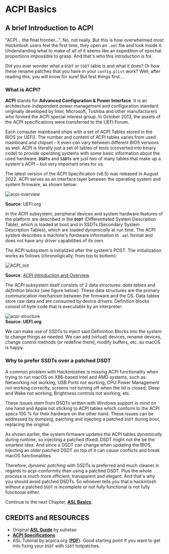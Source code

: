 # ACPI Basics
## A brief Introduction to ACPI
"ACPI… the final frontier…". No, not really. But this is how overwhelmed most Hackintosh users feel the first time, they open an `.aml` file and look inside it. Understanding what to make of all of it seems like an expedition of epochal proportions impossible to grasp. And that's who this introduction is for.

Did you ever wonder what a `DSDT` or `SSDT` table is and what it does? Or how these rename patches that you have in your `config.plist` work? Well, after reading this, you will know for sure! But first things first…

### What is ACPI?
**ACPI** stands for **Advanced Configuration & Power Interface**. It is an architecture-independent power management and configuration standard originally developed by Intel, Microsoft, Toshiba and other manufacturers who formed the ACPI special interest group. In October 2013, the assets of the ACPI specifications were transferred to the UEFI Forum. 

Each computer mainboard ships with a set of ACPI Tables stored in the BIOS (or UEFI). The number and content of ACPI tables varies from used mainboard and chipset - it even *can* vary between different BIOS versions as well. ACPI is literally just a set of tables of texts (converted into binary code) to provide operating systems with some basic information about the used hardware. **`DSDTs`** and **`SSDTs`** are just *two* of many tables that make up a system's ACPI – but very important ones for us.

The latest version of the ACPI Specification (v6.5) was released in August 2022. ACPI serves as an interface layer between the operating system and system firmware, as shown below:

![acpi-overview](https://user-images.githubusercontent.com/76865553/187380087-3446fc20-75c2-4490-95f9-bfc8043ffb09.png)

**Source**: UEFI.org

In the ACPI subsystem, peripheral devices and system hardware features of the platform are described in the **`DSDT`** (Differentiated System Description Table), which is loaded at boot and in SSDTs (Secondary System Description Tables), which are loaded *dynamically* at run time. The ACPI system describes a machine's hardware information in `.aml` format and does not have any driver capabilities of its own.

The ACPI subsystem is initialized after the system's POST. The initialization works as follows (chronoligically, from top to bottom):

![ACPI_Init](https://github.com/5T33Z0/OC-Little-Translated/assets/76865553/7769db1f-a046-4990-9546-c001fe9f4654)

**Source**: [ACPI Introduction and Overview](https://cdrdv2-public.intel.com/772721/acpi-introduction-042723.pdf)

The ACPI subsystem itself consists of 2 data structures: *data tables* and *definition blocks* (see figure below). These data structures are the primary communication mechanism between the firmware and the OS. Data tables store raw data and are consumed by device drivers. Definition blocks consist of byte code that is executable by an interpreter:

![acpi-structure](https://user-images.githubusercontent.com/76865553/187380905-e325398d-e65a-4db3-85c2-0d2cdb0b2934.png)</br>
**Source**: **UEFI.org**

We can make use of SSDTs to inject said Definintion Blocks into the system to change things as needed. We can add (virtual) devices, rename devices, change control methods (or redefine them), modify buffers, etc. so macOS is happy.

### Why to prefer SSDTs over a patched DSDT
A common problem with Hackintoshes is missing ACPI functionality when trying to run macOS on X86-based Intel and AMD systems, such as: Networking not working, USB Ports not working, CPU Power Management not working correctly, screens not turning off when the lid is closed, Sleep and Wake not working, Brightness controls not working, etc.

These issues stem from DSDTs written with Windows support in mind on one hand and Apple not sticking to ACPI tables which conform to the ACPI specs 100 % for their hardware on the other hand. These issues can be addressed by dumping, patching and injecting a patched `DSDT` during boot, replacing the original. 

As shown earlier, the system firmware updates the ACPI tables *dynamically* during runtime, so injecting a patched (fixed) DSDT might not the be the smartest idea. And since a DSDT can change when updating the BIOS, injecting an older patched DSDT on top of it can cause conflicts and break macOS functionalities. 

Therefore, *dynamic patching* with SSDTs is preferred and much cleaner in regards to acpi-conformity than using a patched DSDT. Plus the whole process is much more efficient, transparent and elegant. And that's why you should avoid patched DSDTs. So whoever tells you that a hackintosh without a patched `DSDT` is incomplete or not fully functional is not fully functional either.

Continue to the next Chapter, [**ASL Basics**](https://github.com/5T33Z0/OC-Little-Translated/blob/main/00_ACPI/ACPI_Basics/ASL_Basics.md).

## CREDITS and RESOURCES
- Original [**ASL Guide**](https://bbs.pcbeta.com/forum.php?mod=viewthread&tid=944566&archive=2&extra=page%3D1&page=1) by suhetao
- [**ACPI Specifications**](https://uefi.org/specifications)
- ASL Tutorial by acpica.org ([**PDF**](https://acpica.org/sites/acpica/files/asl_tutorial_v20190625.pdf)). Good starting point if you want to get into fixing your `DSDT` with `SSDT` hotpatches.
